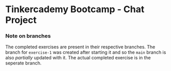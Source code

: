 # Tinkercademy Bootcamp - Chat Project
### Note on branches
The completed exercises are present in their respective branches. The branch for `exercise-1` was created after starting it and so the `main` branch is also *partially* updated with it. The actual completed exercise is in the seperate branch.
